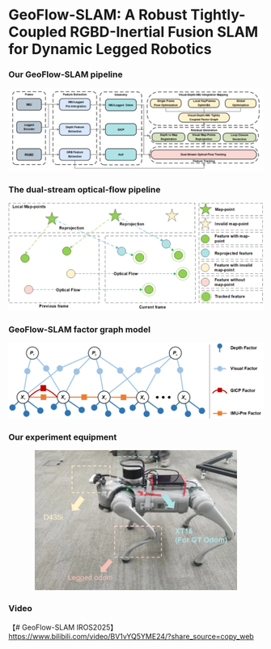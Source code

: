 # GeoFlow-SLAM: A Robust Tightly-Coupled RGBD-Inertial Fusion SLAM for Dynamic Legged Robotics

### Our GeoFlow-SLAM pipeline
<div style="text-align: center;">
  <img src="images/framework.png" alt="Example Image" width="800px">
</div>

### The dual-stream optical-flow pipeline
<div style="text-align: center;">
  <img src="images/optical-flow.png" alt="Example Image" width="600px">
</div>

### GeoFlow-SLAM factor graph model
<div style="text-align: center;">
  <img src="images/factor.png" alt="Example Image" width="600px">
</div>

### Our experiment equipment
<div style="text-align: center;">
  <img src="images/dog.png" alt="Example Image" width="400px">
</div>

### Video
【# GeoFlow-SLAM IROS2025】 https://www.bilibili.com/video/BV1vYQ5YME24/?share_source=copy_web

